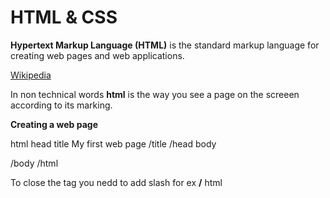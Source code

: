 # HTML & CSS

**Hypertext Markup Language (HTML)** is the standard markup language for creating web pages and web applications. 

[Wikipedia](https://en.wikipedia.org/wiki/HTML)

In non technical words **html** is the way you see a page on the screeen according to its marking.

**Creating a web page**

html
head
	title My first web page /title
/head
body

/body
/html

To close the tag you nedd to add slash for ex **/** html
